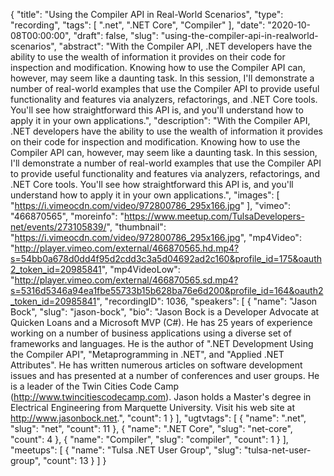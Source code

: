 {
  "title": "Using the Compiler API in Real-World Scenarios",
  "type": "recording",
  "tags": [
    ".net",
    ".NET Core",
    "Compiler"
  ],
  "date": "2020-10-08T00:00:00",
  "draft": false,
  "slug": "using-the-compiler-api-in-realworld-scenarios",
  "abstract": "With the Compiler API, .NET developers have the ability to use the wealth of information it provides on their code for inspection and modification. Knowing how to use the Compiler API can, however, may seem like a daunting task. In this session, I'll demonstrate a number of real-world examples that use the Compiler API to provide useful functionality and features via analyzers, refactorings, and .NET Core tools. You'll see how straightforward this API is, and you'll understand how to apply it in your own applications.",
  "description": "With the Compiler API, .NET developers have the ability to use the wealth of information it provides on their code for inspection and modification. Knowing how to use the Compiler API can, however, may seem like a daunting task. In this session, I'll demonstrate a number of real-world examples that use the Compiler API to provide useful functionality and features via analyzers, refactorings, and .NET Core tools. You'll see how straightforward this API is, and you'll understand how to apply it in your own applications.",
  "images": [
    "https://i.vimeocdn.com/video/972800786_295x166.jpg"
  ],
  "vimeo": "466870565",
  "moreinfo": "https://www.meetup.com/TulsaDevelopers-net/events/273105839/",
  "thumbnail": "https://i.vimeocdn.com/video/972800786_295x166.jpg",
  "mp4Video": "http://player.vimeo.com/external/466870565.hd.mp4?s=54bb0a678d0dd4f95d2cdd3c3a5d04692ad2c160&profile_id=175&oauth2_token_id=20985841",
  "mp4VideoLow": "http://player.vimeo.com/external/466870565.sd.mp4?s=5316d5346a94ea1fbe55733b15b628ba76e6d200&profile_id=164&oauth2_token_id=20985841",
  "recordingID": 1036,
  "speakers": [
    {
      "name": "Jason Bock",
      "slug": "jason-bock",
      "bio": "Jason Bock is a Developer Advocate at Quicken Loans and a Microsoft MVP (C#). He has 25 years of experience working on a number of business applications using a diverse set of frameworks and languages. He is the author of \".NET Development Using the Compiler API\", \"Metaprogramming in .NET\", and \"Applied .NET Attributes\". He has written numerous articles on software development issues and has presented at a number of conferences and user groups. He is a leader of the Twin Cities Code Camp (http://www.twincitiescodecamp.com). Jason holds a Master's degree in Electrical Engineering from Marquette University. Visit his web site at http://www.jasonbock.net.",
      "count": 1
    }
  ],
  "ugtvtags": [
    {
      "name": ".net",
      "slug": "net",
      "count": 11
    },
    {
      "name": ".NET Core",
      "slug": "net-core",
      "count": 4
    },
    {
      "name": "Compiler",
      "slug": "compiler",
      "count": 1
    }
  ],
  "meetups": [
    {
      "name": "Tulsa .NET User Group",
      "slug": "tulsa-net-user-group",
      "count": 13
    }
  ]
}